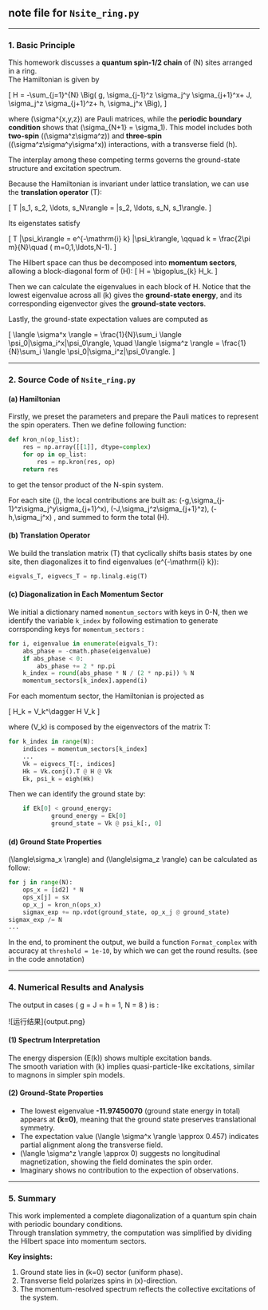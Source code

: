 
## note file for `Nsite_ring.py`

---

### 1. Basic Principle

This homework discusses a **quantum spin-1/2 chain** of \(N\) sites arranged in a ring.  
The Hamiltonian is given by

\[
H = -\sum_{j=1}^{N} \Big( g\, \sigma_{j-1}^z \sigma_j^y \sigma_{j+1}^x+ J\, \sigma_j^z \sigma_{j+1}^z+ h\, \sigma_j^x
\Big),
\]

where \(\sigma^{x,y,z}\) are Pauli matrices, while the **periodic boundary condition** shows that \(\sigma_{N+1} = \sigma_1\).
This model includes both **two-spin** (\(\sigma^z\sigma^z\)) and **three-spin** (\(\sigma^z\sigma^y\sigma^x\)) interactions, with a transverse field \(h\).

The interplay among these competing terms governs the ground-state structure and excitation spectrum.

Because the Hamiltonian is invariant under lattice translation, we can use the **translation operator** \(T\):

\[
T |s_1, s_2, \ldots, s_N\rangle = |s_2, \ldots, s_N, s_1\rangle.
\]

Its eigenstates satisfy

\[
T |\psi_k\rangle = e^{-\mathrm{i} k} |\psi_k\rangle,
\qquad k = \frac{2\pi m}{N}\quad ( m=0,1,\ldots,N-1).
\]

The Hilbert space can thus be decomposed into **momentum sectors**, allowing a block-diagonal form of \(H\):
\[
H = \bigoplus_{k} H_k.
\]

Then we can calculate the eigenvalues in each block of H. Notice that the lowest eigenvalue across all \(k\) gives the **ground-state energy**, and its corresponding eigenvector gives the **ground-state vectors**.

Lastly, the ground-state expectation values are computed as

\[ \langle \sigma^x \rangle = \frac{1}{N}\sum_i \langle \psi_0|\sigma_i^x|\psi_0\rangle, \quad \langle \sigma^z \rangle = \frac{1}{N}\sum_i \langle \psi_0|\sigma_i^z|\psi_0\rangle. \]

---

### 2. Source Code of  `Nsite_ring.py`

#### (a) Hamiltonian

Firstly, we preset the parameters and prepare the Pauli matices to represent the spin operaters.
Then we define following function:

```python
def kron_n(op_list):
    res = np.array([[1]], dtype=complex)
    for op in op_list:
        res = np.kron(res, op)
    return res
```

to get the tensor product of the N-spin system.

For each site \(j\), the local contributions are built as: \(-g\,\sigma_{j-1}^z\sigma_j^y\sigma_{j+1}^x\), \(-J\,\sigma_j^z\sigma_{j+1}^z\), \(-h\,\sigma_j^x\) , and summed to form the total \(H\).

#### (b) Translation Operator

We build the translation matrix \(T\) that cyclically shifts basis states by one site, then diagonalizes it to find eigenvalues \(e^{-\mathrm{i} k}\):

```python
eigvals_T, eigvecs_T = np.linalg.eig(T)
```

#### (c) Diagonalization in Each Momentum Sector

We initial a dictionary named ```momentum_sectors``` with keys in 0-N, then we identify the variable ```k_index``` by following estimation to generate corrsponding keys for ```momentum_sectors``` :

```python
for i, eigenvalue in enumerate(eigvals_T):
    abs_phase = -cmath.phase(eigenvalue)
    if abs_phase < 0:
        abs_phase += 2 * np.pi
    k_index = round(abs_phase * N / (2 * np.pi)) % N
    momentum_sectors[k_index].append(i)
```

For each momentum sector, the Hamiltonian is projected as

\[
H_k = V_k^\dagger H V_k
\]

where \(V_k\) is composed by the eigenvectors of the matrix T:

```python
for k_index in range(N):
    indices = momentum_sectors[k_index]
    ...
    Vk = eigvecs_T[:, indices]
    Hk = Vk.conj().T @ H @ Vk
    Ek, psi_k = eigh(Hk)
```

Then we can identify the ground state by:

```python
    if Ek[0] < ground_energy:
            ground_energy = Ek[0]
            ground_state = Vk @ psi_k[:, 0]
```

#### (d) Ground State Properties

\(\langle\sigma_x \rangle\) and \(\langle\sigma_z \rangle\) can be calculated as follow:

```python
for j in range(N):
    ops_x = [id2] * N
    ops_x[j] = sx
    op_x_j = kron_n(ops_x)
    sigmax_exp += np.vdot(ground_state, op_x_j @ ground_state)
sigmax_exp /= N
...
```

In the end, to prominent the output, we build a function ```Format_complex``` with accuracy at  ```threshold = 1e-10```, by which we can get the round results.
(see in the code annotation)

---

### 4. Numerical Results and Analysis

The output in cases \( g = J = h = 1, N = 8 \) is :

![运行结果]{output.png}

#### (1) Spectrum Interpretation

The energy dispersion \(E(k)\) shows multiple excitation bands.  
The smooth variation with \(k\) implies quasi-particle-like excitations, similar to magnons in simpler spin models.

#### (2) Ground-State Properties

- The lowest eigenvalue **-11.97450070** (ground state energy in total) appears at **\(k=0\)**, meaning that the ground state preserves translational symmetry.  
- The expectation value \(\langle \sigma^x \rangle \approx 0.457\) indicates partial alignment along the transverse field.  
- \(\langle \sigma^z \rangle \approx 0\) suggests no longitudinal magnetization, showing the field dominates the spin order.
- Imaginary shows no contribution to the expection of observations.
  
---

### 5. Summary

This work implemented a complete diagonalization of a quantum spin chain with periodic boundary conditions.  
Through translation symmetry, the computation was simplified by dividing the Hilbert space into momentum sectors.

**Key insights:**  
1. Ground state lies in \(k=0\) sector (uniform phase).
2. Transverse field polarizes spins in \(x\)-direction.  
3. The momentum-resolved spectrum reflects the collective excitations of the system.
